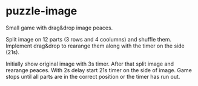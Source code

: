 # puzzle-image
Small game with drag&amp;drop image peaces.

Split image on 12 parts (3 rows and 4 coolumns) and shuffle them. Implement drag&drop to rearange them along with the timer on the side (21s).

Initially show original image with 3s timer. After that split image and rearange peaces. With 2s delay start 21s timer on the side of image. Game stops until all parts are in the correct position or the timer has run out.
